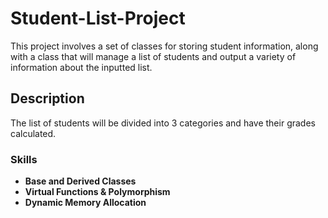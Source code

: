 # Student-List-Project
This project involves a set of classes for storing student information, along with a class that will manage a list of students and output a variety of information about the inputted list.

## Description
The list of students will be divided into 3 categories and have their grades calculated.
### Skills
 - **Base and Derived Classes**
 - **Virtual Functions & Polymorphism**
 - **Dynamic Memory Allocation** 

